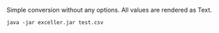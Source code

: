 Simple conversion without any options. All values are rendered as Text.
```
java -jar exceller.jar test.csv
```